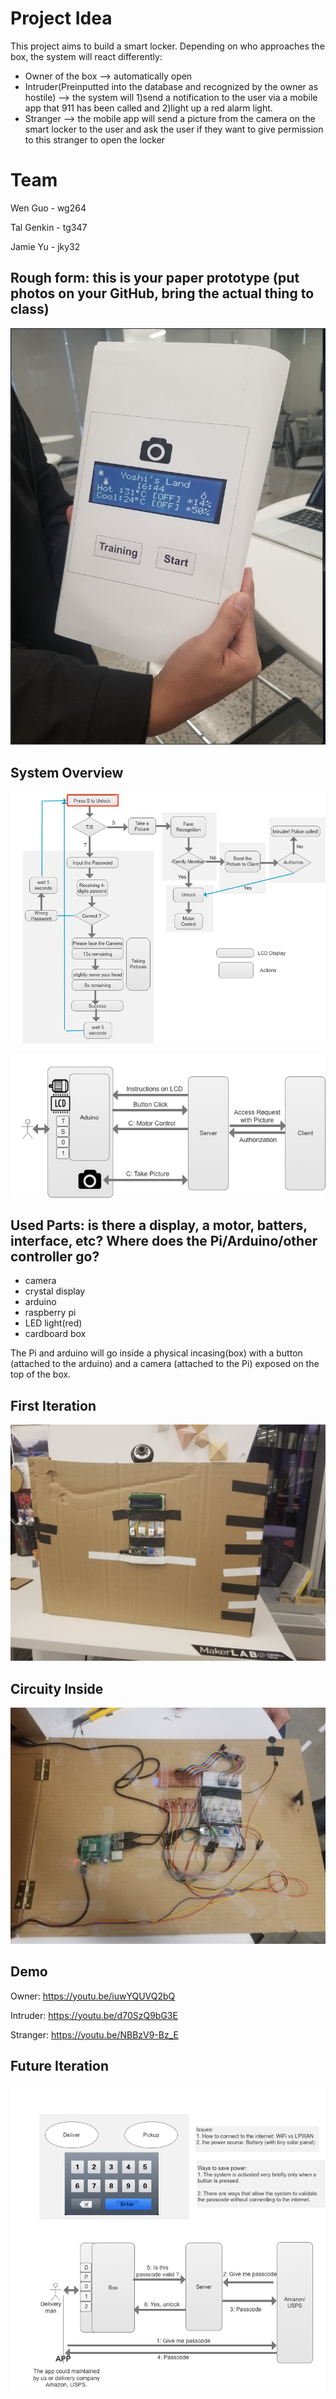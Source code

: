 # Project Idea

This project aims to build a smart locker. Depending on who approaches the box, the system will react differently:
- Owner of the box --> automatically open
- Intruder(Preinputted into the database and recognized by the owner as hostile) --> the system will 1)send a notification to the user via a mobile app that 911 has been called and 2)light up a red alarm light. 
- Stranger --> the mobile app will send a picture from the camera on the smart locker to the user and ask the user if they want to give permission to this stranger to open the locker

# Team

Wen Guo - wg264

Tal Genkin - tg347

Jamie Yu - jky32 

## Rough form: this is your paper prototype (put photos on your GitHub, bring the actual thing to class)

![pic](https://github.com/jamiekimyu/interactive_faces/blob/master/random/paper-prototype.png)

## System Overview 

![pic](https://github.com/jamiekimyu/interactive_faces/blob/master/random/logic.png)

![pic](https://github.com/jamiekimyu/interactive_faces/blob/master/random/system_overview.png)
 
## Used Parts: is there a display, a motor, batters, interface, etc? Where does the Pi/Arduino/other controller go?

* camera
* crystal display
* arduino
* raspberry pi
* LED light(red)
* cardboard box

The Pi and arduino will go inside a physical incasing(box) with a button (attached to the arduino) and a camera (attached to the Pi) exposed on the top of the box.

## First Iteration

![pic](https://github.com/jamiekimyu/interactive_faces/blob/master/random/20181130_195846.jpg)

## Circuity Inside

![pic](https://github.com/jamiekimyu/interactive_faces/blob/master/random/20181201_202959.jpg)

## Demo
Owner: https://youtu.be/iuwYQUVQ2bQ

Intruder: https://youtu.be/d70SzQ9bG3E

Stranger: https://youtu.be/NBBzV9-Bz_E

## Future Iteration  

![pic](https://github.com/jamiekimyu/interactive_faces/blob/master/random/future_plan.png)

